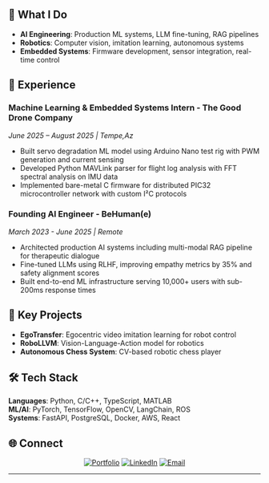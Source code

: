 ## 🚀 What I Do

- **AI Engineering**: Production ML systems, LLM fine-tuning, RAG pipelines
- **Robotics**: Computer vision, imitation learning, autonomous systems  
- **Embedded Systems**: Firmware development, sensor integration, real-time control

## 💼 Experience

### **Machine Learning & Embedded Systems Intern** - The Good Drone Company
*June 2025 – August 2025 | Tempe,Az*
- Built servo degradation ML model using Arduino Nano test rig with PWM generation and current sensing
- Developed Python MAVLink parser for flight log analysis with FFT spectral analysis on IMU data
- Implemented bare-metal C firmware for distributed PIC32 microcontroller network with custom I²C protocols

### **Founding AI Engineer** - BeHuman(e)
*March 2023 - June 2025 | Remote*
- Architected production AI systems including multi-modal RAG pipeline for therapeutic dialogue
- Fine-tuned LLMs using RLHF, improving empathy metrics by 35% and safety alignment scores
- Built end-to-end ML infrastructure serving 10,000+ users with sub-200ms response times

## 🔬 Key Projects

- **EgoTransfer**: Egocentric video imitation learning for robot control
- **RoboLLVM**: Vision-Language-Action model for robotics
- **Autonomous Chess System**: CV-based robotic chess player

## 🛠️ Tech Stack

**Languages**: Python, C/C++, TypeScript, MATLAB  
**ML/AI**: PyTorch, TensorFlow, OpenCV, LangChain, ROS  
**Systems**: FastAPI, PostgreSQL, Docker, AWS, React


## 🌐 Connect

<div align="center">

[![Portfolio](https://img.shields.io/badge/Portfolio-kevalshah.dev-blue?style=for-the-badge&logo=vercel)](https://kevalshah.dev)
[![LinkedIn](https://img.shields.io/badge/LinkedIn-keval--shah14-blue?style=for-the-badge&logo=linkedin)](https://linkedin.com/in/keval-shah14)
[![Email](https://img.shields.io/badge/Email-kshah57@asu.edu-red?style=for-the-badge&logo=gmail)](mailto:kshah57@asu.edu)

</div>

---

